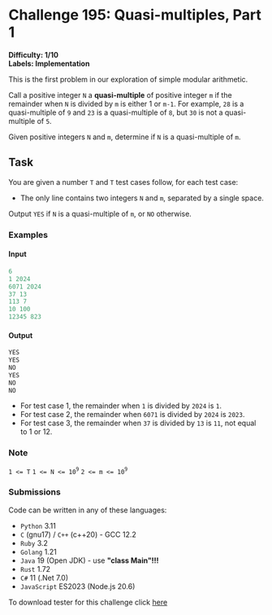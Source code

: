 # Challenge 195: Quasi-multiples, Part 1

**Difficulty: 1/10  
Labels: Implementation**

This is the first problem in our exploration of simple modular arithmetic.

Call a positive integer `N` a **quasi-multiple** of positive integer `m` if the remainder when `N` is divided by `m` is either 1 or `m-1`. For example, `28` is a quasi-multiple of `9` and `23` is a quasi-multiple of `8`, but `30` is not a quasi-multiple of `5`.

Given positive integers `N` and `m`, determine if `N` is a quasi-multiple of `m`.

## Task

You are given a number `T` and `T` test cases follow, for each test case:

- The only line contains two integers `N` and `m`, separated by a single space.

Output `YES` if `N` is a quasi-multiple of `m`, or `NO` otherwise.

### Examples

#### Input

```rust
6
1 2024
6071 2024
37 13
113 7
10 100
12345 823
```

#### Output

```rust
‌YES
YES
NO
YES
NO
NO
```

- For test case 1, the remainder when `1` is divided by `2024` is `1`.
- For test case 2, the remainder when `6071` is divided by `2024` is `2023`.
- For test case 3, the remainder when `37` is divided by `13` is `11`, not equal to 1 or 12.

### Note

`1 <= T`
`1 <= N <= 10`<sup>`9`</sup>
`2 <= m <= 10`<sup>`9`</sup>

### Submissions

Code can be written in any of these languages:

- `Python` 3.11
- `C` (gnu17) / `C++` (c++20) - GCC 12.2
- `Ruby` 3.2
- `Golang` 1.21
- `Java` 19 (Open JDK) - use **"class Main"!!!**
- `Rust` 1.72
- `C#` 11 (.Net 7.0)
- `JavaScript` ES2023 (Node.js 20.6)

To download tester for this challenge click [here](https://downgit.github.io/#/home?url=https://github.com/Pomroka/TWT_Challenges_Tester/tree/main/Challenge_195)
